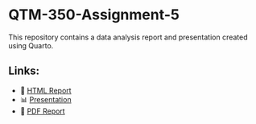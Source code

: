 # QTM-350-Assignment-5

This repository contains a data analysis report and presentation created using Quarto.

## Links:
- 📄 [HTML Report](docs/Assignment5.html)
- 📊 [Presentation](docs/presentation.html)
- 📜 [PDF Report](Assignment5.pdf)
